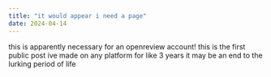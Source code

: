 ```yaml
---
title: "it would appear i need a page"
date: 2024-04-14
---
```


this is apparently necessary for an openreview account!
this is the first public post ive made on any platform for like 3 years it may be an end to the lurking period of life
